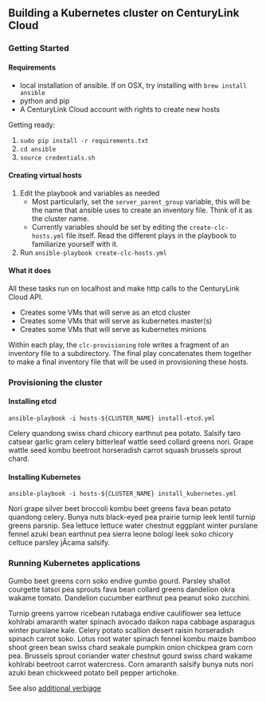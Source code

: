 ## Building a Kubernetes cluster on CenturyLink Cloud

### Getting Started

#### Requirements

   * local installation of ansible.  If on OSX, try installing with `brew install ansible`
   * python and pip
   * A CenturyLink Cloud account with rights to create new hosts

Getting ready:

1. `sudo pip install -r requirements.txt`
2. `cd ansible`
3. `source credentials.sh`

#### Creating virtual hosts

1. Edit the playbook and variables as needed
   * Most particularly, set the `server_parent_group` variable, this will be the
     name that ansible uses to create an inventory file. Think of it as the cluster
     name.
   * Currently variables should be set by editing the `create-clc-hosts.yml`
     file itself.  Read the different plays in the playbook to familiarize yourself
     with it.
2. Run `ansible-playbook create-clc-hosts.yml`

#### What it does

All these tasks run on localhost and make http calls to the CenturyLink Cloud API.

* Creates some VMs that will serve as an etcd cluster
* Creates some VMs that will serve as kubernetes master(s)
* Creates some VMs that will serve as kubernetes minions

Within each play, the `clc-provisioning` role writes a fragment of an inventory
file to a subdirectory.  The final play concatenates them together to make a final
inventory file that will be used in provisioning these hosts.

### Provisioning the cluster

#### Installing etcd

`ansible-playbook -i hosts-${CLUSTER_NAME} install-etcd.yml`

Celery quandong swiss chard chicory earthnut pea potato. Salsify taro catsear garlic gram celery bitterleaf wattle seed collard greens nori. Grape wattle seed kombu beetroot horseradish carrot squash brussels sprout chard.

#### Installing Kubernetes

`ansible-playbook -i hosts-${CLUSTER_NAME} install_kubernetes.yml`

Nori grape silver beet broccoli kombu beet greens fava bean potato quandong celery. Bunya nuts black-eyed pea prairie turnip leek lentil turnip greens parsnip. Sea lettuce lettuce water chestnut eggplant winter purslane fennel azuki bean earthnut pea sierra leone bologi leek soko chicory celtuce parsley jÃ­cama salsify.

### Running Kubernetes applications

Gumbo beet greens corn soko endive gumbo gourd. Parsley shallot courgette tatsoi pea sprouts fava bean collard greens dandelion okra wakame tomato. Dandelion cucumber earthnut pea peanut soko zucchini.

Turnip greens yarrow ricebean rutabaga endive cauliflower sea lettuce kohlrabi amaranth water spinach avocado daikon napa cabbage asparagus winter purslane kale. Celery potato scallion desert raisin horseradish spinach carrot soko. Lotus root water spinach fennel kombu maize bamboo shoot green bean swiss chard seakale pumpkin onion chickpea gram corn pea. Brussels sprout coriander water chestnut gourd swiss chard wakame kohlrabi beetroot carrot watercress. Corn amaranth salsify bunya nuts nori azuki bean chickweed potato bell pepper artichoke.

See also [additional verbiage](http://veggieipsum.com/)
